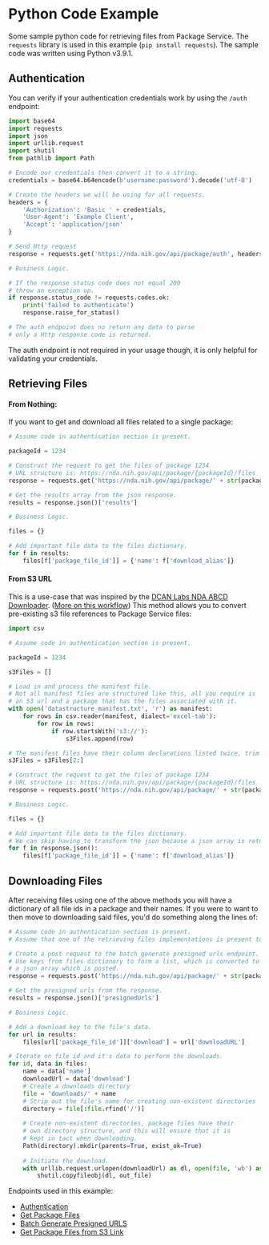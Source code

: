 Python Code Example
===================
Some sample python code for retrieving files
from Package Service. The `requests` library
is used in this example (`pip install requests`).
The sample code was written using Python v3.9.1.

Authentication
--------------

You can verify if your authentication credentials work
by using the `/auth` endpoint:
```python
import base64
import requests
import json
import urllib.request
import shutil
from pathlib import Path

# Encode our credentials then convert it to a string.
credentials = base64.b64encode(b'username:password').decode('utf-8')

# Create the headers we will be using for all requests.
headers = {
    'Authorization': 'Basic ' + credentials,
    'User-Agent': 'Example Client',
    'Accept': 'application/json'
}

# Send Http request
response = requests.get('https://nda.nih.gov/api/package/auth', headers=headers)

# Business Logic.

# If the response status code does not equal 200
# throw an exception up.
if response.status_code != requests.codes.ok:
    print('failed to authenticate')
    response.raise_for_status()

# The auth endpoint does no return any data to parse
# only a Http response code is returned.
```

The auth endpoint is not required in your usage though,
it is only helpful for validating your credentials.

Retrieving Files
----------------
#### From Nothing:
If you want to get and download all files related to a
single package:
```python
# Assume code in authentication section is present.

packageId = 1234

# Construct the request to get the files of package 1234
# URL structure is: https://nda.nih.gov/api/package/{packageId}/files
response = requests.get('https://nda.nih.gov/api/package/' + str(packageId) + '/files', headers=headers)

# Get the results array from the json response.
results = response.json()['results']

# Business Logic.

files = {}

# Add important file data to the files dictionary.
for f in results:
    files[f['package_file_id']] = {'name': f['download_alias']}
```

#### From S3 URL
This is a use-case that was inspired by
the [DCAN Labs NDA ABCD Downloader](https://github.com/DCAN-Labs/nda-abcd-s3-downloader).
([More on this workflow](../MANIFEST_FILE_NOTE.md))
This method allows you to convert pre-existing s3
file references to Package Service files:
```python
import csv

# Assume code in authentication section is present.

packageId = 1234

s3Files = []

# Load in and process the manifest file.
# Not all manifest files are structured like this, all you require is
# an S3 url and a package that has the files associated with it.
with open('datastructure_manifest.txt', 'r') as manifest:
    for rows in csv.reader(manifest, dialect='excel-tab'):
        for row in rows:
            if row.startsWith('s3://'):
                s3Files.append(row)

# The manifest files have their column declarations listed twice, trim those out
s3Files = s3Files[2:]

# Construct the request to get the files of package 1234
# URL structure is: https://nda.nih.gov/api/package/{packageId}/files
response = requests.post('https://nda.nih.gov/api/package/' + str(packageId) + '/files', json=s3Files, headers=headers)

# Business Logic.

files = {}

# Add important file data to the files dictionary.
# We can skip having to transform the json because a json array is returned.
for f in response.json():
    files[f['package_file_id']] = {'name': f['download_alias']}
```

Downloading Files
-----------------
After receiving files using one of the above methods you will have a dictionary of
all file ids in a package and their names. If you were to want to then move
to downloading said files, you'd do something along the lines of:
```python
# Assume code in authentication section is present.
# Assume that one of the retrieving files implementations is present too

# Create a post request to the batch generate presigned urls endpoint.
# Use keys from files dictionary to form a list, which is converted to
# a json array which is posted.
response = requests.post('https://nda.nih.gov/api/package/' + str(packageId) + '/files/batchGeneratePresignedUrls', json=list(files.keys()), headers=headers)

# Get the presigned urls from the response.
results = response.json()['presignedUrls']

# Business Logic.

# Add a download key to the file's data.
for url in results:
    files[url['package_file_id']]['download'] = url['downloadURL']

# Iterate on file id and it's data to perform the downloads.
for id, data in files:
    name = data['name']
    downloadUrl = data['download']
    # Create a downloads directory
    file = 'downloads/' + name
    # Strip out the file's name for creating non-existent directories
    directory = file[:file.rfind('/')]
    
    # Create non-existent directories, package files have their
    # own directory structure, and this will ensure that it is
    # kept in tact when downloading.
    Path(directory).mkdir(parents=True, exist_ok=True)
    
    # Initiate the download.
    with urllib.request.urlopen(downloadUrl) as dl, open(file, 'wb') as out_file:
        shutil.copyfileobj(dl, out_file)
```

Endpoints used in this example:
- [Authentication](../endpoints/AUTHENTICATION.md)
- [Get Package Files](../endpoints/GET_PACKAGE_FILES.md)
- [Batch Generate Presigned URLS](../endpoints/BATCH_GENERATE_PRESIGNED_URLS.md)
- [Get Package Files from S3 Link](../endpoints/GET_PACKAGE_FILES_FROM_S3.md)